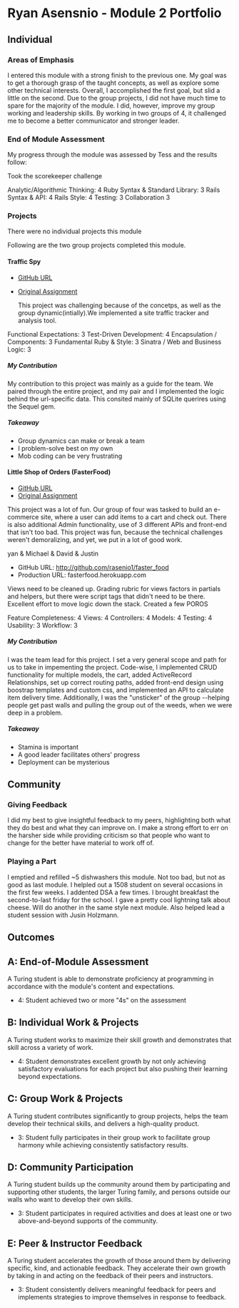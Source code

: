 # Ryan Asensnio - Module 2 Portfolio

## Individual

### Areas of Emphasis

I entered this module with a strong finish to the previous one. My goal was to get a thorough grasp of the taught concepts, as well as explore some other technical interests. Overall, I accomplished the first goal, but slid a little on the second. Due to the group projects, I did not have much time to spare for the majority of the module. I did, however, improve my group working and leadership skills. By working in two groups of 4, it challenged me to become a better communicator and stronger leader.

### End of Module Assessment

My progress through the module was assessed by Tess and the results follow:

Took the scorekeeper challenge

Analytic/Algorithmic Thinking: 4
Ruby Syntax & Standard Library: 3
Rails Syntax & API: 4
Rails Style: 4
Testing: 3
Collaboration 3

### Projects

There were no individual projects this module

Following are the two group projects completed this module.

#### Traffic Spy 

* [GitHub URL](https://github.com/roseak/traffic_spy)
* [Original Assignment](http://tutorials.jumpstartlab.com/projects/traffic_spy.html)

  This project was challenging because of the concetps, as well as the group dynamic(intially).We implemented a site traffic tracker and analysis tool. 

Functional Expectations: 3
Test-Driven Development: 4
Encapsulation / Components: 3
Fundamental Ruby & Style: 3
Sinatra / Web and Business Logic: 3

##### My Contribution

  My contribution to this project was mainly as a guide for the team. We paired through the entire project, and my pair and I implemented the logic behind the url-specific data. This consited mainly of SQLite querires using the Sequel gem.


##### Takeaway
* Group dynamics can make or break a team 
*  I problem-solve best on my own 
*  Mob coding can be very frustrating 
#### Little Shop of Orders (FasterFood)

  * [GitHub URL](https://github.com/rasensio1/faster_food)
  * [Original Assignment](https://github.com/turingschool/curriculum/blob/master/source/projects/little_shop.markdown)

  This project was a lot of fun. Our group of four was tasked to build an e-commerce site, where a user can add items to a cart and check out. There is also additional Admin functionality, use of 3 different APIs and front-end that isn't too bad. This project was fun, because the technical challenges weren't demoralizing, and yet, we put in a lot of good work. 


yan & Michael & David & Justin

* GitHub URL: http://github.com/rasenio1/faster_food
* Production URL: fasterfood.herokuapp.com


 Views need to be cleaned up. Grading rubric for views factors in partials and helpers, but there were script tags that didn't need to be there.
 Excellent effort to move logic down the stack. Created a few POROS

Feature Completeness: 4
Views: 4
Controllers: 4
Models: 4
Testing: 4
Usability: 3
Workflow: 3
##### My Contribution

I was the team lead for this project. I set a very general scope and path for us to take in impementing the project. Code-wise, I implemented CRUD functionality for multiple models, the cart, added ActiveRecord Relationships, set up correct routing paths, added front-end design using boostrap templates and custom css, and implemented an API to calculate item delivery time. Additionally, I was the "unsticker" of the group --helping people get past walls and pulling the group out of the weeds, when we were deep in a problem.

##### Takeaway

  * Stamina is important
  * A good leader facilitates others' progress
  * Deployment can be mysterious 


## Community
### Giving Feedback

  I did my best to give insightful feedback to my peers, highlighting both what they do best and what they can improve on. I make a strong effort to err on the harsher side while providing criticism so that people who want to change for the better have material to work off of.

### Playing a Part

  I emptied and refilled ~5 dishwashers this module. Not too bad, but not as good as last module. I helpled out a 1508 student on several occasions in the first few weeks. 
I addented DSA a few times. I brought breakfast the second-to-last friday for the school. I gave a pretty cool lightning talk about cheese.
 Will do another in the same style next module.  Also helped lead a student session with Jusin Holzmann.
 
 ## Outcomes
 
 ## A: End-of-Module Assessment

A Turing student is able to demonstrate proficiency at programming in accordance
with the module's content and expectations.

* 4: Student achieved two or more "4s" on the assessment

## B: Individual Work & Projects

A Turing student works to maximize their skill growth and demonstrates
that skill across a variety of work.

* 4: Student demonstrates excellent growth by not only achieving satisfactory
evaluations for each project but also pushing their learning beyond expectations.

## C: Group Work & Projects

A Turing student contributes significantly to group projects, helps the team
develop their technical skills, and delivers a high-quality product.

* 3: Student fully participates in their group work to facilitate group harmony
while achieving consistently satisfactory results.

## D: Community Participation

A Turing student builds up the community around them by participating and
supporting other students, the larger Turing family, and persons outside our
walls who want to develop their own skills.


* 3: Student participates in required activities and does at least one or two
above-and-beyond supports of the community.

## E: Peer & Instructor Feedback

A Turing student accelerates the growth of those around
them by delivering specific, kind, and actionable feedback. They accelerate their
own growth by taking in and acting on the feedback of their peers and instructors.

* 3: Student consistently delivers meaningful feedback for peers and implements
strategies to improve themselves in response to feedback.


